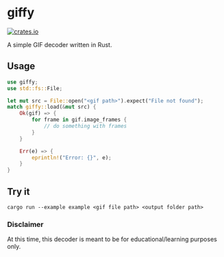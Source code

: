 # giffy

[![crates.io](https://img.shields.io/crates/v/giffy.svg)](https://crates.io/crates/giffy)

A simple GIF decoder written in Rust.

## Usage
```rust
use giffy;
use std::fs::File;

let mut src = File::open("<gif path>").expect("File not found");
match giffy::load(&mut src) {
    Ok(gif) => {
        for frame in gif.image_frames {
            // do something with frames
        }
    }

    Err(e) => {
        eprintln!("Error: {}", e);
    }
}
```

## Try it
```
cargo run --example example <gif file path> <output folder path>
```

### Disclaimer
At this time, this decoder is meant to be for educational/learning purposes only.
